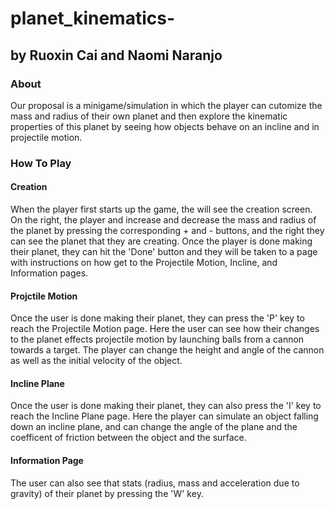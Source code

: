 # planet_kinematics-
## by Ruoxin Cai and Naomi Naranjo

### About
Our proposal is  a minigame/simulation in which the player can cutomize the mass and radius of their own planet and then explore the kinematic properties of this planet by seeing how objects behave on an incline and in projectile motion.

### How To Play 
#### Creation 
When the player first starts up the game, the will see the creation screen. On the right, the player and increase and decrease the mass and radius of the planet by pressing the corresponding + and - buttons, and the right they can see the planet that they are creating. Once the player is done making their planet, they can hit the 'Done' button and they will be taken to a page with instructions on how get to the Projectile Motion, Incline, and Information pages.
#### Projctile Motion
Once the user is done making their planet, they can press the 'P' key to reach the Projectile Motion page. Here the user can see how their changes to the planet effects projectile motion by launching balls from a cannon towards a target. The player can change the height and angle of the cannon as well as the initial velocity of the object.
#### Incline Plane
Once the user is done making their planet, they can also press the 'I' key to reach the Incline Plane page. Here the player can simulate an object falling down an incline plane, and can change the angle of the plane and the coefficent of friction between the object and the surface.
#### Information Page
The user can also see that stats (radius, mass and acceleration due to gravity) of their planet by pressing the 'W' key.

